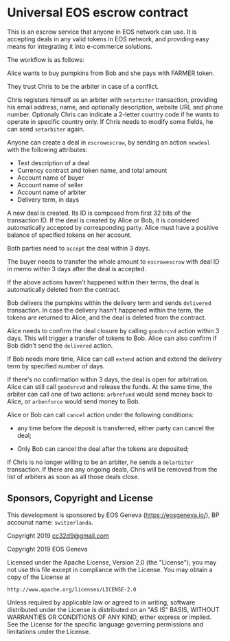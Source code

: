 # Universal EOS escrow contract

This is an escrow service that anyone in EOS network can use. It is
accepting deals in any valid tokens in EOS network, and providing easy
means for integrating it into e-commerce solutions.

The workflow is as follows:

Alice wants to buy pumpkins from Bob and she pays with FARMER token.

They trust Chris to be the arbiter in case of a conflict.

Chris registers himself as an arbiter with `setarbiter` transaction,
providing his email address, name, and optionally description, website
URL and phone number. Optionaly Chris can indicate a 2-letter country
code if he wants to operate in specific country only. If Chris needs to
modify some fields, he can send `setarbiter` again.

Anyone can create a deal in `escrowescrow`, by sending an action
`newdeal` with the following attributes:

* Text description of a deal
* Currency contract and token name, and total amount
* Account name of buyer
* Account name of seller
* Account name of arbiter
* Delivery term, in days

A new deal is created. Its ID is composed from first 32 bits of the
transaction ID. If the deal is created by Alice or Bob, it is considered
automatically accepted by corresponding party. Alice must have a
positive balance of specified tokens on her account.

Both parties need to `accept` the deal within 3 days.

The buyer needs to transfer the whole amount to `escrowescrow` with deal
ID in memo within 3 days after the deal is accepted. 

If the above actions haven't happened within their terms, the deal is
automatically deleted from the contract.

Bob delivers the pumpkins within the delivery term and sends `delivered`
transaction. In case the delivery hasn't happened within the term, the
tokens are returned to Alice, and the deal is deleted from the contract.

Alice needs to confirm the deal closure by calling `goodsrcvd` action
within 3 days. This will trigger a transfer of tokens to Bob. Alice can
also confirm if Bob didn't send the `delivered` action.

If Bob needs more time, Alice can call `extend` action and extend the
delivery term by specified number of days.

If there's no confirmation within 3 days, the deal is open for
arbitration. Alice can still call `goodsrcvd` and release the funds. At
the same time, the arbiter can call one of two actions: `arbrefund`
would send money back to Alice, or `arbenforce` would send money to Bob.

Alice or Bob can call `cancel` action under the following conditions:

* any time before the deposit is transferred, either party can cancel the deal;

* Only Bob can cancel the deal after the tokens are deposited;


If Chris is no longer willing to be an arbiter, he sends a `delarbiter`
transaction. If there are any ongoing deals, Chris will be removed from
the list of arbiters as soon as all those deals close.



## Sponsors, Copyright and License

This development is sponsored by EOS Geneva (https://eosgeneva.io/), BP accounut name: `switzerlanda`.

Copyright 2019 cc32d9@gmail.com

Copyright 2019 EOS Geneva

Licensed under the Apache License, Version 2.0 (the "License");
you may not use this file except in compliance with the License.
You may obtain a copy of the License at

    http://www.apache.org/licenses/LICENSE-2.0

Unless required by applicable law or agreed to in writing, software
distributed under the License is distributed on an "AS IS" BASIS,
WITHOUT WARRANTIES OR CONDITIONS OF ANY KIND, either express or implied.
See the License for the specific language governing permissions and
limitations under the License.
